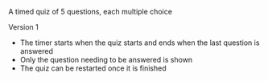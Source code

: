 A timed quiz of 5 questions, each multiple choice

Version 1 
- The timer starts when the quiz starts and ends when the last question is answered
- Only the question needing to be answered is shown
- The quiz can be restarted once it is finished
